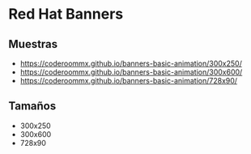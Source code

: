 # Red Hat Banners
## Muestras
- https://coderoommx.github.io/banners-basic-animation/300x250/
- https://coderoommx.github.io/banners-basic-animation/300x600/
- https://coderoommx.github.io/banners-basic-animation/728x90/

## Tamaños
- 300x250
- 300x600
- 728x90
